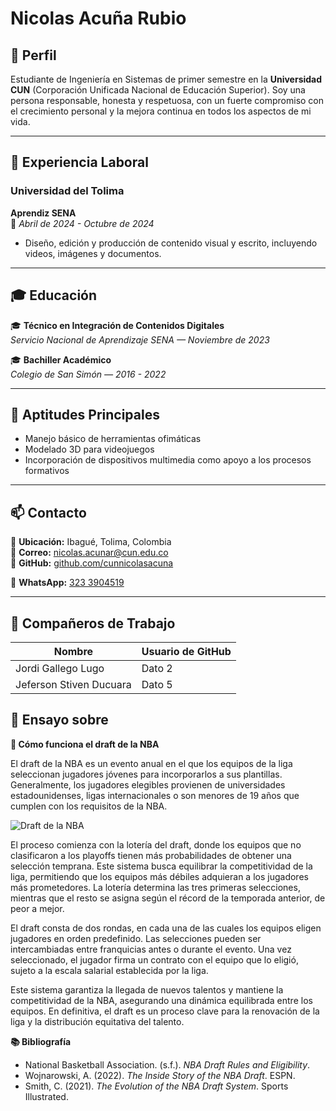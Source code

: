 # Nicolas Acuña Rubio

## 📌 Perfil
Estudiante de Ingeniería en Sistemas de primer semestre en la **Universidad CUN** (Corporación Unificada Nacional de Educación Superior).
Soy una persona responsable, honesta y respetuosa, con un fuerte compromiso con el crecimiento personal y la mejora continua en todos los aspectos de mi vida.

---

## 💼 Experiencia Laboral

### **Universidad del Tolima**  
**Aprendiz SENA**  
📅 *Abril de 2024 - Octubre de 2024*  
- Diseño, edición y producción de contenido visual y escrito, incluyendo videos, imágenes y documentos.

---

## 🎓 Educación

🎓 **Técnico en Integración de Contenidos Digitales**  
*Servicio Nacional de Aprendizaje SENA — Noviembre de 2023*

🎓 **Bachiller Académico**  
*Colegio de San Simón — 2016 - 2022*

---

## 🚀 Aptitudes Principales
- Manejo básico de herramientas ofimáticas
- Modelado 3D para videojuegos
- Incorporación de dispositivos multimedia como apoyo a los procesos formativos

---

## 📫 Contacto

📍 **Ubicación:** Ibagué, Tolima, Colombia  
📧 **Correo:** [nicolas.acunar@cun.edu.co](mailto:nicolas.acunar@cun.edu.co)  
🔗 **GitHub:** [github.com/cunnicolasacuna](https://github.com/cunnicolasacuna)

📱 **WhatsApp:** [323 3904519](tel:3233904519)

---

## 👥 Compañeros de Trabajo

| Nombre                  | Usuario de GitHub     |
|----------               |-----------------------|
| Jordi Gallego Lugo      | Dato 2                |
| Jeferson Stiven Ducuara | Dato 5                |

## 📝 Ensayo sobre

**🏀 Cómo funciona el draft de la NBA**

El draft de la NBA es un evento anual en el que los equipos de la liga seleccionan jugadores jóvenes para incorporarlos a sus plantillas. Generalmente, los jugadores elegibles provienen de universidades estadounidenses, ligas internacionales o son menores de 19 años que cumplen con los requisitos de la NBA.

![Draft de la NBA](https://link.nba.com/Draft-Preview)

El proceso comienza con la lotería del draft, donde los equipos que no clasificaron a los playoffs tienen más probabilidades de obtener una selección temprana. Este sistema busca equilibrar la competitividad de la liga, permitiendo que los equipos más débiles adquieran a los jugadores más prometedores. La lotería determina las tres primeras selecciones, mientras que el resto se asigna según el récord de la temporada anterior, de peor a mejor.

El draft consta de dos rondas, en cada una de las cuales los equipos eligen jugadores en orden predefinido. Las selecciones pueden ser intercambiadas entre franquicias antes o durante el evento. Una vez seleccionado, el jugador firma un contrato con el equipo que lo eligió, sujeto a la escala salarial establecida por la liga.

Este sistema garantiza la llegada de nuevos talentos y mantiene la competitividad de la NBA, asegurando una dinámica equilibrada entre los equipos. En definitiva, el draft es un proceso clave para la renovación de la liga y la distribución equitativa del talento.

**📚 Bibliografía**

- National Basketball Association. (s.f.). *NBA Draft Rules and Eligibility*.
- Wojnarowski, A. (2022). *The Inside Story of the NBA Draft*. ESPN.
- Smith, C. (2021). *The Evolution of the NBA Draft System*. Sports Illustrated.
